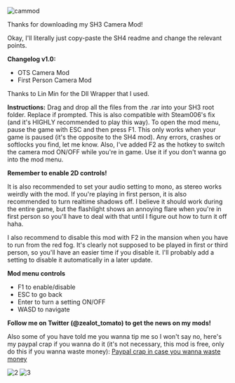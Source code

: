 ![cammod](https://github.com/user-attachments/assets/306a74eb-8339-46ec-a72b-e9c800a43e59)

Thanks for downloading my SH3 Camera Mod!

Okay, I'll literally just copy-paste the SH4 readme and change the relevant points.

**Changelog v1.0:**
- OTS Camera Mod
- First Person Camera Mod

Thanks to Lin Min for the Dll Wrapper that I used.

**Instructions:**
Drag and drop all the files from the .rar into your SH3 root folder. Replace if prompted. This is also compatible with Steam006's fix (and it's HIGHLY recommended to play this way). To open the mod menu, pause the game with ESC and then press F1. This only works when your game is paused (it's the opposite to the SH4 mod). Any errors, crashes or softlocks you find, let me know. Also, I've added F2 as the hotkey to switch the camera mod ON/OFF while you're in game. Use it if you don't wanna go into the mod menu.

**Remember to enable 2D controls!**

It is also recommended to set your audio setting to mono, as stereo works weirdly with the mod. If you're playing in first person, it is also recommended to turn realtime shadows off. I believe it should work during the entire game, but the flashlight shows an annoying flare when you're in first person so you'll have to deal with that until I figure out how to turn it off haha.

I also recommend to disable this mod with F2 in the mansion when you have to run from the red fog. It's clearly not supposed to be played in first or third person, so you'll have an easier time if you disable it. I'll probably add a setting to disable it automatically in a later update.

**Mod menu controls**
- F1 to enable/disable
- ESC to go back
- Enter to turn a setting ON/OFF
- WASD to navigate

**Follow me on Twitter (@zealot_tomato) to get the news on my mods!**

Also some of you have told me you wanna tip me so I won't say no, here's my paypal crap if you wanna do it (it's not necessary, this mod is free, only do this if you wanna waste money): [Paypal crap in case you wanna waste money](https://www.paypal.me/zealottomato)

![2](https://github.com/user-attachments/assets/f24f5f99-64f9-4b1c-8715-ac0b40f054ef)
![3](https://github.com/user-attachments/assets/ae5e507d-628b-4a9d-9f3c-3c24ba0e0ca2)
